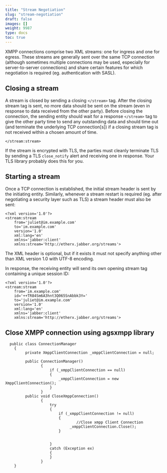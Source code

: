 ```yaml
---
title: "Stream Negotiation"
slug: "stream-negotiation"
draft: false
images: []
weight: 9987
type: docs
toc: true
---
```


XMPP connections comprise two XML streams: one for ingress and one for egress. These streams are generally sent over the same TCP connection (although sometimes multiple connections may be used, especially for server-to-server connections) and share certain features for which negotiation is required (eg. authentication with SASL).

## Closing a stream
A stream is closed by sending a closing `</stream>` tag. After the closing stream tag is sent, no more data should be sent on the stream (even in response to data received from the other party). Before closing the connection, the sending entity should wait for a response `</stream>` tag to give the other party time to send any outstanding data and should time out (and terminate the underlying TCP connection[s]) if a closing stream tag is not received within a chosen amount of time.

<!-- language: lang-xml -->

    </stream:stream>

If the stream is encrypted with TLS, the parties must cleanly terminate TLS by sending a TLS `close_notify` alert and receiving one in response. Your TLS library probably does this for you.

## Starting a stream
Once a TCP connection is established, the initial stream header is sent by the initiating entity. Similarly, whenever a stream restart is required (eg. after negotiating a security layer such as TLS) a stream header must also be sent:

<!-- language: lang-xml -->

    <?xml version='1.0'?>
    <stream:stream
        from='juliet@im.example.com'
        to='im.example.com'
        version='1.0'
        xml:lang='en'
        xmlns='jabber:client'
        xmlns:stream='http://etherx.jabber.org/streams'>

The XML header is optional, but if it exists it must not specify anything other than XML version 1.0 with UTF-8 encoding.

In response, the receiving entity will send its own opening stream tag containing a unique session ID:

<!-- language: lang-xml -->

    <?xml version='1.0'?>
    <stream:stream
        from='im.example.com'
        id='++TR84Sm6A3hnt3Q065SnAbbk3Y='
        to='juliet@im.example.com'
        version='1.0'
        xml:lang='en'
        xmlns='jabber:client'
        xmlns:stream='http://etherx.jabber.org/streams'>

## Close XMPP connection using agsxmpp library
      public class ConnectionManager
        { 
             private XmppClientConnection _xmppClientConnection = null;
    
             public ConnectionManager()
                    {
                        if (_xmppClientConnection == null)
                        {
                            _xmppClientConnection = new XmppClientConnection();
                        }
                    }
             public void CloseXmppConnection()
                    {
                        try
                        {
                            if (_xmppClientConnection != null)
                            {
                                    //Close xmpp Client Connection
                                 _xmppClientConnection.Close();
                            }
                            
                          
                        }
                        catch (Exception ex)
                        {
                        }
                    }
        }

